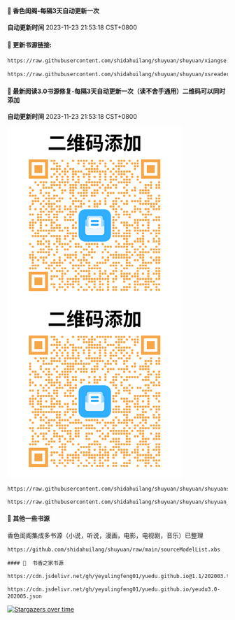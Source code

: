 #### 🚩 香色闺阁-每隔3天自动更新一次

**自动更新时间** 2023-11-23 21:53:18 CST+0800

#### 🚩 更新书源链接:
 ``` bash
https://raw.githubusercontent.com/shidahuilang/shuyuan/shuyuan/xiangse.xbs

 ```
 ``` bash
https://raw.githubusercontent.com/shidahuilang/shuyuan/shuyuan/xsreader/new/resources.txt
 ```


#### 🚩 最新阅读3.0书源修复-每隔3天自动更新一次（读不舍手通用）二维码可以同时添加
**自动更新时间** 2023-11-23 21:53:18 CST+0800

![shuyuans.png](img/shuyuans.PNG) ![shuyuan.png](img/shuyuan.PNG
)
```
https://raw.githubusercontent.com/shidahuilang/shuyuan/shuyuan/shuyuans_data.json
```
```
https://raw.githubusercontent.com/shidahuilang/shuyuan/shuyuan/shuyuan_data.json
```
#### 🚩 其他一些书源
香色闺阁集成多书源（小说，听说，漫画，电影，电视剧，音乐）已整理
```
https://github.com/shidahuilang/shuyuan/raw/main/sourceModelList.xbs
```
```
#### 🚩  书香之家书源
```
```
https://cdn.jsdelivr.net/gh/yeyulingfeng01/yuedu.github.io@1.1/202003.txt
```
```
https://cdn.jsdelivr.net/gh/yeyulingfeng01/yuedu.github.io/yeudu3.0-202005.json
```

[![Stargazers over time](https://starchart.cc/shidahuilang/shuyuan.svg)](https://starchart.cc/shidahuilang/shuyuan)
